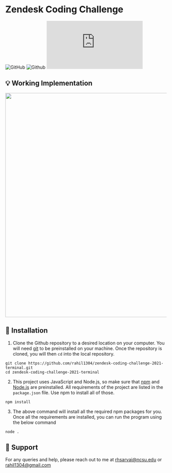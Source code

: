 # Zendesk Coding Challenge

<!-- Change url to  ttps://img.shields.io/github/license/rahil1304/zendesk-coding-challenge-2021-terminal-->
![GitHub](https://img.shields.io/github/license/rahil1304/cheaper)
![Github](https://img.shields.io/badge/language-JavaScript-blue.svg)
![Coverage Badge](https://img.shields.io/endpoint?url=https://gist.githubusercontent.com/rahil1304/1fb82f00484e63a6619a1616285d7b23/raw/zendesk-coding-challenge-2021-terminal__pull_##.json)

<script src="https://gist.github.com/rahil1304/1fb82f00484e63a6619a1616285d7b23.js"></script>
## :bulb: Working Implementation

<p align="center"><img width="700" src="./assets/zendeskChallenge2.gif"></p>

## :rocket: Installation
1. Clone the Github repository to a desired location on your computer. You will need [git](https://git-scm.com/) to be preinstalled on your machine. Once the repository is cloned, you will then ```cd``` into the local repository.
```
git clone https://github.com/rahil1304/zendesk-coding-challenge-2021-terminal.git
cd zendesk-coding-challenge-2021-terminal
```

2. This project uses JavaScript and Node.js, so make sure that [npm](https://docs.npmjs.com/downloading-and-installing-node-js-and-npm) and [Node.js](https://nodejs.org/en/download/) are preinstalled. All requirements of the project are listed in the ```package.json``` file. Use npm to install all of those.
```
npm install
```
3. The above command will install all the required npm packages for you. Once all the requirements are installed, you can run the program using the below command
```
node .
```

## :email: Support
For any queries and help, please reach out to me at rhsarvai@ncsu.edu or rahil1304@gmail.com
